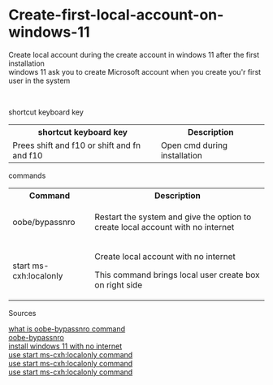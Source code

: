 # Create-first-local-account-on-windows-11

<p>Create local account during the create account in windows 11 after the first installation
<br>
windows 11 ask you to create Microsoft account when you create you'r first user in the system
</p>
<br>
<p>shortcut keyboard key</p>
<table>
  <tr>
    <th>shortcut keyboard key</th>
    <th>Description</th>
  </tr>
  <tr>
    <td>Prees shift and f10 or shift and fn and f10</td>
    <td>Open cmd during installation</td>
  </tr>
</table>
<p>commands</p>
<table>
  <tr>
    <th>Command</th>
    <th>Description</th>
  </tr>
  <tr>
    <td>oobe/bypassnro</td>
    <td><p>Restart the system and give the option to create local account with no internet</p></td>
  </tr>
  <tr>
    <td>start ms-cxh:localonly</td>
    <td><p>Create local account with no internet</p><p>This command brings local user create box on right side</p></td>
  </tr>
</table>
<p>Sources</p>
<a href="https://www.elevenforum.com/t/what-is-oobe-bypassnro.5011/">what is oobe-bypassnro command</a>
<br>
<a href="https://linustechtips.com/topic/1515890-what-does-oobebypassnro-stand-for/">oobe-bypassnro</a>
<br>
<a href="https://pureinfotech.com/bypass-internet-connection-install-windows-11/">install windows 11 with no internet</a>
<br>
<a href="https://www.youtube.com/watch?v=LK75SWX4F2s">use start ms-cxh:localonly command</a>
<br>
<a href="https://www.reddit.com/r/WindowsHelp/comments/1ij7wh3/how_to_setup_windows_11_24h2_with_a_local_user/?share_id=oQ-E74PNFCYsUQzPP1Fko&utm_medium=ios_app&utm_name=ioscss&utm_source=share&utm_term=1">use start ms-cxh:localonly command</a>
<br>
<a href="https://www.tomshardware.com/pc-components/gpus/windows-11-local-account-workaround-discovered-just-as-microsoft-closes-previous-loophole-in-insider-build">use start ms-cxh:localonly command</a>
